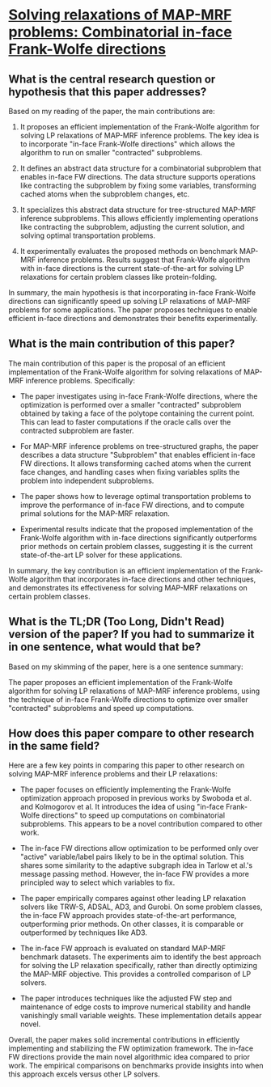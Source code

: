 # [Solving relaxations of MAP-MRF problems: Combinatorial in-face   Frank-Wolfe directions](https://arxiv.org/abs/2010.09567)

## What is the central research question or hypothesis that this paper addresses?

 Based on my reading of the paper, the main contributions are:

1. It proposes an efficient implementation of the Frank-Wolfe algorithm for solving LP relaxations of MAP-MRF inference problems. The key idea is to incorporate "in-face Frank-Wolfe directions" which allows the algorithm to run on smaller "contracted" subproblems. 

2. It defines an abstract data structure for a combinatorial subproblem that enables in-face FW directions. The data structure supports operations like contracting the subproblem by fixing some variables, transforming cached atoms when the subproblem changes, etc.

3. It specializes this abstract data structure for tree-structured MAP-MRF inference subproblems. This allows efficiently implementing operations like contracting the subproblem, adjusting the current solution, and solving optimal transportation problems.

4. It experimentally evaluates the proposed methods on benchmark MAP-MRF inference problems. Results suggest that Frank-Wolfe algorithm with in-face directions is the current state-of-the-art for solving LP relaxations for certain problem classes like protein-folding.

In summary, the main hypothesis is that incorporating in-face Frank-Wolfe directions can significantly speed up solving LP relaxations of MAP-MRF problems for some applications. The paper proposes techniques to enable efficient in-face directions and demonstrates their benefits experimentally.


## What is the main contribution of this paper?

 The main contribution of this paper is the proposal of an efficient implementation of the Frank-Wolfe algorithm for solving relaxations of MAP-MRF inference problems. Specifically:

- The paper investigates using in-face Frank-Wolfe directions, where the optimization is performed over a smaller "contracted" subproblem obtained by taking a face of the polytope containing the current point. This can lead to faster computations if the oracle calls over the contracted subproblem are faster.

- For MAP-MRF inference problems on tree-structured graphs, the paper describes a data structure "Subproblem" that enables efficient in-face FW directions. It allows transforming cached atoms when the current face changes, and handling cases when fixing variables splits the problem into independent subproblems.

- The paper shows how to leverage optimal transportation problems to improve the performance of in-face FW directions, and to compute primal solutions for the MAP-MRF relaxation.

- Experimental results indicate that the proposed implementation of the Frank-Wolfe algorithm with in-face directions significantly outperforms prior methods on certain problem classes, suggesting it is the current state-of-the-art LP solver for these applications.

In summary, the key contribution is an efficient implementation of the Frank-Wolfe algorithm that incorporates in-face directions and other techniques, and demonstrates its effectiveness for solving MAP-MRF relaxations on certain problem classes.


## What is the TL;DR (Too Long, Didn't Read) version of the paper? If you had to summarize it in one sentence, what would that be?

 Based on my skimming of the paper, here is a one sentence summary:

The paper proposes an efficient implementation of the Frank-Wolfe algorithm for solving LP relaxations of MAP-MRF inference problems, using the technique of in-face Frank-Wolfe directions to optimize over smaller "contracted" subproblems and speed up computations.


## How does this paper compare to other research in the same field?

 Here are a few key points in comparing this paper to other research on solving MAP-MRF inference problems and their LP relaxations:

- The paper focuses on efficiently implementing the Frank-Wolfe optimization approach proposed in previous works by Swoboda et al. and Kolmogorov et al. It introduces the idea of using "in-face Frank-Wolfe directions" to speed up computations on combinatorial subproblems. This appears to be a novel contribution compared to other work.

- The in-face FW directions allow optimization to be performed only over "active" variable/label pairs likely to be in the optimal solution. This shares some similarity to the adaptive subgraph idea in Tarlow et al.'s message passing method. However, the in-face FW provides a more principled way to select which variables to fix.

- The paper empirically compares against other leading LP relaxation solvers like TRW-S, ADSAL, AD3, and Gurobi. On some problem classes, the in-face FW approach provides state-of-the-art performance, outperforming prior methods. On other classes, it is comparable or outperformed by techniques like AD3.

- The in-face FW approach is evaluated on standard MAP-MRF benchmark datasets. The experiments aim to identify the best approach for solving the LP relaxation specifically, rather than directly optimizing the MAP-MRF objective. This provides a controlled comparison of LP solvers.

- The paper introduces techniques like the adjusted FW step and maintenance of edge costs to improve numerical stability and handle vanishingly small variable weights. These implementation details appear novel.

Overall, the paper makes solid incremental contributions in efficiently implementing and stabilizing the FW optimization framework. The in-face FW directions provide the main novel algorithmic idea compared to prior work. The empirical comparisons on benchmarks provide insights into when this approach excels versus other LP solvers.
